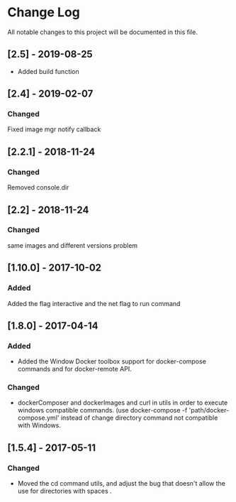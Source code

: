 # Change Log
All notable changes to this project will be documented in this file.

## [2.5] - 2019-08-25
- Added build function
## [2.4] - 2019-02-07
### Changed
Fixed image mgr notify callback 

## [2.2.1] - 2018-11-24
### Changed
Removed console.dir
## [2.2] - 2018-11-24
### Changed
   same images and different versions  problem 
## [1.10.0] - 2017-10-02
### Added
  Added the flag interactive and the net flag to run command
## [1.8.0] - 2017-04-14 
### Added   
  - Added the Window Docker toolbox support for docker-compose commands and for docker-remote API. 
### Changed  
  - dockerComposer and dockerImages and curl in utils in order to execute windows compatible commands. (use docker-compose -f 'path/docker-compose.yml' instead of change directory command not compatible with Windows.    

## [1.5.4] - 2017-05-11
### Changed
  - Moved the cd command  utils, and adjust the bug that doesn't allow the use for directories with spaces .

